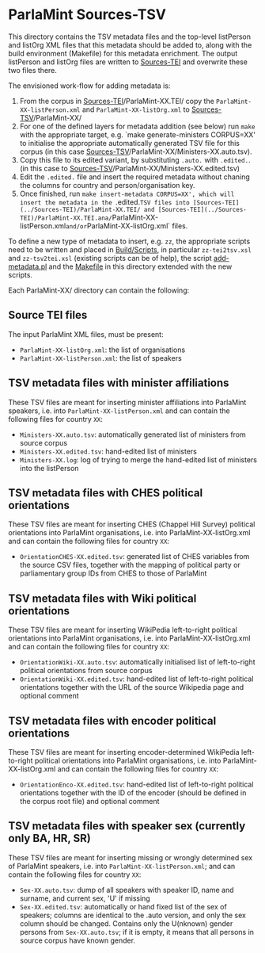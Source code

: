# ParlaMint Sources-TSV

This directory contains the TSV metadata files and the top-level listPerson and listOrg XML files that this metadata should be added to,
along with the build environment (Makefile) for this metadata enrichment.
The output listPerson and listOrg files are written to [Sources-TEI](../Sources-TEI) and overwrite these two files there.

The envisioned work-flow for adding metadata is:
1. From the corpus in [Sources-TEI](../Sources-TEI)/ParlaMint-XX.TEI/ copy the
  `ParlaMint-XX-listPerson.xml` and `ParlaMint-XX-listOrg.xml` to [Sources-TSV](../Sources-TSV)/ParlaMint-XX/
2. For one of the defined layers for metadata addition (see below) run `make` with the appropriate target,
   e.g. `make generate-ministers CORPUS=XX' to initialise the appropriate automatically generated TSV file for this corpus
   (in this case [Sources-TSV](../Sources-TSV)/ParlaMint-XX/Ministers-XX.auto.tsv).
3. Copy this file to its edited variant, by substituting `.auto.` with `.edited.`.
   (in this case to [Sources-TSV](../Sources-TSV)/ParlaMint-XX/Ministers-XX.edited.tsv)
4. Edit the `.edited.` file and insert the required metadata without chaning the columns for country and
   person/organisation key.
5. Once finished, run `make insert-metadata CORPUS=XX', which will insert the metadata in the `.edited.` TSV files
   into [Sources-TEI](../Sources-TEI)/ParlaMint-XX.TEI/ and [Sources-TEI](../Sources-TEI)/ParlaMint-XX.TEI.ana/
   `ParlaMint-XX-listPerson.xml` and/or `ParlaMint-XX-listOrg.xml` files.

To define a new type of metadata to insert, e.g. `zz`, the appropriate scripts need to be written and placed in
 [Build/Scripts](../Scripts/), in particular `zz-tei2tsv.xsl` and `zz-tsv2tei.xsl` (existing scripts can be of help),
 the script [add-metadata.pl](../Scripts/add-metadata.pl) and the [Makefile](Makefile) in this directory extended
 with the new scripts.

Each ParlaMint-XX/ directory can contain the following:

## Source TEI files
The input ParlaMint XML files, must be present:
* `ParlaMint-XX-listOrg.xml`: the list of organisations
* `ParlaMint-XX-listPerson.xml`: the list of speakers

## TSV metadata files with minister affiliations
These TSV files are meant for inserting minister affiliations into ParlaMint speakers,
i.e. into `ParlaMint-XX-listPerson.xml`
and can contain the following files for country `XX`:
* `Ministers-XX.auto.tsv`: automatically generated list of ministers from source corpus
* `Ministers-XX.edited.tsv`: hand-edited list of ministers
* `Ministers-XX.log`: log of trying to merge the hand-edited list of ministers into the listPerson

## TSV metadata files with CHES political orientations
These TSV files are meant for inserting CHES (Chappel Hill Survey) political orientations into ParlaMint organisations,
i.e. into ParlaMint-XX-listOrg.xml
and can contain the following files for country `XX`:
* `OrientationCHES-XX.edited.tsv`: generated list of CHES variables from the source CSV files,
  together with the mapping of political party or parliamentary group IDs from CHES to those of ParlaMint

## TSV metadata files with Wiki political orientations
These TSV files are meant for inserting WikiPedia left-to-right political orientations into ParlaMint organisations,
i.e. into ParlaMint-XX-listOrg.xml
and can contain the following files for country `XX`:
* `OrientationWiki-XX.auto.tsv`: automatically initialised list of left-to-right political orientations from source corpus
* `OrientationWiki-XX.edited.tsv`: hand-edited list of left-to-right political orientations 
  together with the URL of the source Wikipedia page and optional comment

## TSV metadata files with encoder political orientations
These TSV files are meant for inserting encoder-determined WikiPedia left-to-right political orientations into ParlaMint organisations,
i.e. into ParlaMint-XX-listOrg.xml
and can contain the following files for country `XX`:
* `OrientationEnco-XX.edited.tsv`: hand-edited list of left-to-right political orientations 
  together with the ID of the encoder (should be defined in the corpus root file) and optional comment

## TSV metadata files with speaker sex (currently only BA, HR, SR)
These TSV files are meant for inserting missing or wrongly determined sex of ParlaMint speakers,
i.e. into `ParlaMint-XX-listPerson.xml`;
and can contain the following files for country `XX`:
* `Sex-XX.auto.tsv`: dump of all speakers with speaker ID, name and surname, and current sex, 'U' if missing
* `Sex-XX.edited.tsv`: automatically or hand fixed list of the sex of speakers; columns are identical to the .auto version,
  and only the sex column should be changed. Contains only the U(nknown) gender persons from `Sex-XX.auto.tsv`;
  if it is empty, it means that all persons in source corpus have known gender.
